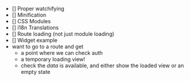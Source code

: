 - [] Proper watchifying
- [] Minification
- [] CSS Modules
- [] i18n Translations
- [] Route loading (not just module loading)
- [] Widget example
- want to go to a route and get
  - a point where we can check auth
  - a temporary loading view!
  - check the _data_ is available, and either show the loaded view or an empty state
